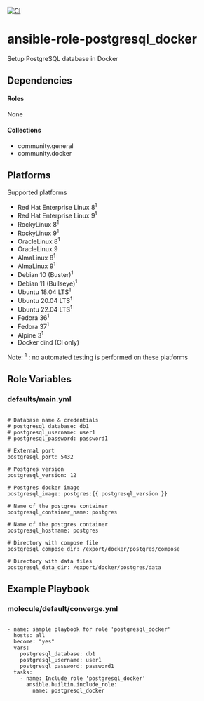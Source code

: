 [![CI](https://github.com/de-it-krachten/ansible-role-postgresql_docker/workflows/CI/badge.svg?event=push)](https://github.com/de-it-krachten/ansible-role-postgresql_docker/actions?query=workflow%3ACI)


# ansible-role-postgresql_docker

Setup PostgreSQL database in Docker



## Dependencies

#### Roles
None

#### Collections
- community.general
- community.docker

## Platforms

Supported platforms

- Red Hat Enterprise Linux 8<sup>1</sup>
- Red Hat Enterprise Linux 9<sup>1</sup>
- RockyLinux 8<sup>1</sup>
- RockyLinux 9<sup>1</sup>
- OracleLinux 8<sup>1</sup>
- OracleLinux 9
- AlmaLinux 8<sup>1</sup>
- AlmaLinux 9<sup>1</sup>
- Debian 10 (Buster)<sup>1</sup>
- Debian 11 (Bullseye)<sup>1</sup>
- Ubuntu 18.04 LTS<sup>1</sup>
- Ubuntu 20.04 LTS<sup>1</sup>
- Ubuntu 22.04 LTS<sup>1</sup>
- Fedora 36<sup>1</sup>
- Fedora 37<sup>1</sup>
- Alpine 3<sup>1</sup>
- Docker dind (CI only)

Note:
<sup>1</sup> : no automated testing is performed on these platforms

## Role Variables
### defaults/main.yml
<pre><code>
# Database name & credentials
# postgresql_database: db1
# postgresql_username: user1
# postgresql_password: password1

# External port
postgresql_port: 5432

# Postgres version
postgresql_version: 12

# Postgres docker image
postgresql_image: postgres:{{ postgresql_version }}

# Name of the postgres container
postgresql_container_name: postgres

# Name of the postgres container
postgresql_hostname: postgres

# Directory with compose file
postgresql_compose_dir: /export/docker/postgres/compose

# Directory with data files
postgresql_data_dir: /export/docker/postgres/data
</pre></code>




## Example Playbook
### molecule/default/converge.yml
<pre><code>
- name: sample playbook for role 'postgresql_docker'
  hosts: all
  become: "yes"
  vars:
    postgresql_database: db1
    postgresql_username: user1
    postgresql_password: password1
  tasks:
    - name: Include role 'postgresql_docker'
      ansible.builtin.include_role:
        name: postgresql_docker
</pre></code>
